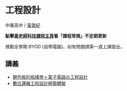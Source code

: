 # 工程設計

中崙高中 / [黃敦紀](https://hackmd.io/@nandemoi/SyqndIE7t)  

**點擊[黃老師科技課程主頁](https://nandemoi.github.io/zl111/index.html)看「課程常規」不定期更新**

規劃全學期 BYOD (自帶電腦)。如有問題請第一週上課提出。

## 講義

* [麵包板的拓樸學＋電子電路の工程設計](https://nandemoi.github.io/zl111/BB.pdf)
* [數位邏輯工程設計極簡體驗](https://nandemoi.github.io/zl111/DLD.pdf)
